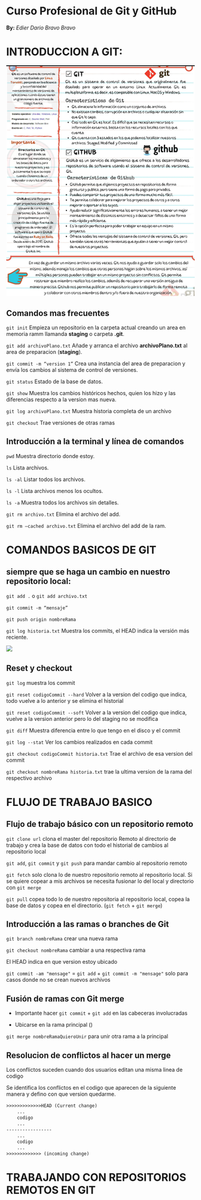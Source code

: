 # Curso Profesional de Git y GitHub
**By:** *Edier Dario Bravo Bravo*

# INTRODUCCION A GIT:

![](https://github.com/edierbra/Cursos/blob/main/images/GitHub/intro1.png?raw=true)
![](https://github.com/edierbra/Cursos/blob/main/images/GitHub/intro2.png?raw=true)

## Comandos mas frecuentes

```git init``` Empieza un repositorio en la carpeta actual creando un area en memoria ramm llamanda **staging** o carpeta **.git**.

```git add archivoPlano.txt``` Añade y arranca el archivo **archivoPlano.txt** al area de preparacion (**staging**).

```git commit -m “version 1”``` Crea una instancia del area de preparacion y envía los cambios al sistema de control de versiones.

```git status``` Estado de la base de datos.

```git show``` Muestra los cambios históricos hechos, quien los hizo  y las diferencias respecto a la version mas nueva.

```git log archivoPlano.txt``` Muestra historia completa de un archivo

`git checkout` Trae versiones de otras ramas

## Introducción a la terminal y línea de comandos

`pwd` Muestra directorio donde estoy.

`ls` Lista archivos.

`ls -al` Listar todos los archivos.

`ls -l` Lista archivos menos los ocultos.

`ls -a` Muestra todos los archivos sin detalles.

`git rm archivo.txt` Elimina el archivo del add.

`git rm –cached archivo.txt` Elimina el archivo del add de la ram.

# COMANDOS BASICOS DE GIT

## siempre que se haga un cambio en nuestro repositorio local:

`git add .` o `git add archivo.txt`

`git commit -m “mensaje”`

`git push origin nombreRama`

`git log historia.txt` Muestra los commits, el HEAD indica la versión más reciente.

![](https://github.com/edierbra/Cursos/blob/main/images/GitHub/head.png?raw=true)

## Reset y checkout

`git log` muestra los commit

`git reset codigoCommit --hard` Volver a la version del codigo que indica, todo vuelve a lo anterior y se elimina el historial

`git reset codigoCommit --soft` Volver a la version del codigo que indica, vuelve a la version anterior pero lo del staging no se modifica

`git diff` Muestra diferencia entre lo que tengo en el disco y el commit

`git log --stat` Ver los cambios realizados en cada commit

`git checkout codigoCommit historia.txt` Trae el archivo de esa version del commit

`git checkout nombreRama historia.txt` trae la ultima version de la rama del respectivo archivo

# FLUJO DE TRABAJO BASICO

## Flujo de trabajo básico con un repositorio remoto

`git clone url` clona el master del repositorio Remoto al directorio de trabajo y crea la base de datos con todo el historial de cambios al repositorio local

`git add`, `git commit` y `git push` para mandar cambio al repositorio remoto

`git fetch` solo clona lo de nuestro repositorio remoto al repositorio local. Si se quiere copear a mis archivos se necesita fusionar lo del local y directorio con `git merge`

`git pull` copea todo lo de nuestro repositoria al repositorio local, copea la base de datos y copea en el directorio. (`git fetch` + `git merge`)

## Introducción a las ramas o branches de Git

`git branch nombreRama` crear una nueva rama

`git checkout nombreRama` cambiar a una respectiva rama

El HEAD indica en que version estoy ubicado

`git commit -am "mensage"` = `git add` + `git commit -m "mensage"` solo para casos donde no se crean nuevos archivos

## Fusión de ramas con Git merge

- Importante hacer `git commit` + `git add` en las cabeceras involucradas

- Ubicarse en la rama principal ()

`git merge nombreRamaQuieroUnir` para unir otra rama a la principal

## Resolucion de conflictos al hacer un merge

Los conflictos suceden cuando dos usuarios editan una misma linea de codigo

Se identifica los conflictos en el codigo que aparecen de la siguiente manera y defino con que version quedarme.

```
>>>>>>>>>>>>>HEAD (Current change)
    ...
    codigo
    ...
-----------------
    ...
    codigo
    ...
>>>>>>>>>>>>> (incoming change)
```

# TRABAJANDO CON REPOSITORIOS REMOTOS EN GIT

